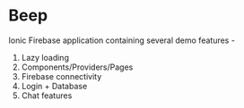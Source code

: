 # Beep

Ionic Firebase application containing several demo features -

1.  Lazy loading
2.  Components/Providers/Pages
3.  Firebase connectivity
4.  Login + Database
5.  Chat features
